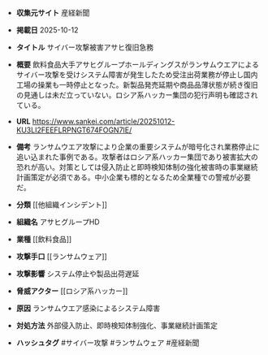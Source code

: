 - **収集元サイト**
産経新聞

- **掲載日**
2025-10-12

- **タイトル**
サイバー攻撃被害アサヒ復旧急務

- **概要**
飲料食品大手アサヒグループホールディングスがランサムウエアによるサイバー攻撃を受けシステム障害が発生したため受注出荷業務が停止し国内工場の操業も一時停止となった。新製品発売延期や商品品薄状態が続き復旧の見通しは未だ立っていない。ロシア系ハッカー集団の犯行声明も確認されている。

- **URL**
https://www.sankei.com/article/20251012-KU3LI2FEEFLRPNGT674FOGN7IE/

- **備考**
ランサムウエア攻撃により企業の重要システムが暗号化され業務停止に追い込まれた事例である。攻撃者はロシア系ハッカー集団であり被害拡大の恐れが高い。対策としては侵入防止と即時検知体制の強化被害時の事業継続計画策定が必須である。中小企業も標的となるため全業種での警戒が必要だ。

- **分類**
[[他組織インシデント]]

- **組織名**
アサヒグループHD

- **業種**
[[飲料食品]]

- **攻撃手口**
[[ランサムウェア]]

- **攻撃影響**
システム停止や製品出荷遅延

- **脅威アクター**
[[ロシア系ハッカー]]

- **原因**
ランサムウエア感染によるシステム障害

- **対処方法**
外部侵入防止、即時検知体制強化、事業継続計画策定

- **ハッシュタグ**
#サイバー攻撃 #ランサムウェア #産経新聞
